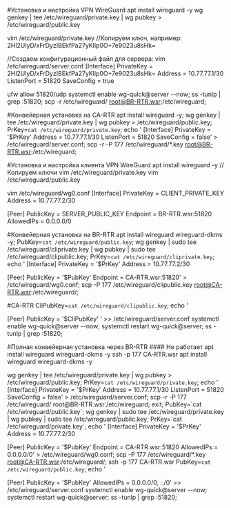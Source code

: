 #Установка и настройка VPN WireGuard
apt install wireguard -y
wg genkey | tee /etc/wireguard/private.key | wg pubkey > /etc/wireguard/public.key

vim /etc/wireguard/private.key
//Копируем ключ, например:
2Hl2UlyD/xFrDyzIBEkfPa27yKllp0O+7e9023u8sHk=

//Создаем конфигурационный файл для сервера:
vim /etc/wireguard/server.conf
[Interface]
PrivateKey = 2Hl2UlyD/xFrDyzIBEkfPa27yKllp0O+7e9023u8sHk=
Address = 10.77.77.1/30
ListenPort = 51820
SaveConfig = true

ufw allow 51820/udp
systemctl enable wg-quick@server --now;
ss -tunlp | grep :51820;
scp -r /etc/wireguard/ root@BR-RTR.wsr:/etc/wireguard;


#Конвейерная установка на CA-RTR
apt install wireguard -y;
wg genkey | tee /etc/wireguard/private.key | wg pubkey > /etc/wireguard/public.key;
PrKey=`cat /etc/wireguard/private.key`;
echo '
[Interface]
PrivateKey = '$PrKey'
Address = 10.77.77.1/30
ListenPort = 51820
SaveConfig = false' > /etc/wireguard/server.conf;
scp -r -P 177 /etc/wireguard/*.key root@BR-RTR.wsr:/etc/wireguard;

#Установка и настройка клиента VPN WireGuard
apt install wireguard -y
//Копируем ключи
vim /etc/wireguard/private.key
vim /etc/wireguard/public.key

vim /etc/wireguard/wg0.conf
[Interface]
PrivateKey = CLIENT_PRIVATE_KEY
Address = 10.77.77.2/30

[Peer]
PublicKey = SERVER_PUBLIC_KEY
Endpoint = BR-RTR.wsr:51820
AllowedIPs = 0.0.0.0/0

#Конвейерная установка на BR-RTR
apt install wireguard wireguard-dkms -y;
PubKey=`cat /etc/wireguard/public.key`;
wg genkey | sudo tee /etc/wireguard/cliprivate.key | wg pubkey | sudo tee /etc/wireguard/clipublic.key;
PrKey=`cat /etc/wireguard/cliprivate.key`;
echo '
[Interface]
PrivateKey = '$PrKey'
Address = 10.77.77.2/30

[Peer]
PublicKey = '$PubKey'
Endpoint = CA-RTR.wsr:51820' > /etc/wireguard/wg0.conf;
scp -P 177 /etc/wireguard/clipublic.key root@CA-RTR.wsr:/etc/wireguard/;

#CA-RTR
CliPubKey=`cat /etc/wireguard/clipublic.key`;
echo '

[Peer]
PublicKey = '$CliPubKey'
' >> /etc/wireguard/server.conf
systemctl enable wg-quick@server --now;
systemctl restart wg-quick@server;
ss -tunlp | grep :51820;



#Полная конвейерная установка через BR-RTR #### Не работает
apt install wireguard wireguard-dkms -y
ssh -p 177 CA-RTR.wsr
apt install wireguard wireguard-dkms -y

wg genkey | tee /etc/wireguard/private.key | wg pubkey > /etc/wireguard/public.key;
PrKey=`cat /etc/wireguard/private.key`;
echo '
[Interface]
PrivateKey = '$PrKey'
Address = 10.77.77.1/30
ListenPort = 51820
SaveConfig = false' > /etc/wireguard/server.conf;
scp -r -P 177 /etc/wireguard/ root@BR-RTR.wsr:/etc/wireguard;
exit;
PubKey=`cat /etc/wireguard/public.key`;
wg genkey | sudo tee /etc/wireguard/private.key | wg pubkey | sudo tee /etc/wireguard/public.key;
PrKey=`cat /etc/wireguard/private.key`;
echo '
[Interface]
PrivateKey = '$PrKey'
Address = 10.77.77.2/30

[Peer]
PublicKey = '$PubKey'
Endpoint = CA-RTR.wsr:51820
AllowedIPs = 0.0.0.0/0' > /etc/wireguard/wg0.conf;
scp -P 177 /etc/wireguard/*.key root@CA-RTR.wsr:/etc/wireguard/;
ssh -p 177 CA-RTR.wsr
PubKey=`cat /etc/wireguard/public.key`;
echo '

[Peer]
PublicKey = '$PubKey'
AllowedIPs = 0.0.0.0/0, ::/0' >> /etc/wireguard/server.conf
systemctl enable wg-quick@server --now;
systemctl restart wg-quick@server;
ss -tunlp | grep :51820;
